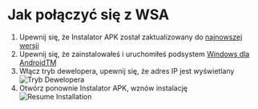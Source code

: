 # Jak połączyć się z WSA
1. Upewnij się, że Instalator APK został zaktualizowany do [najnowszej wersji](https://www.microsoft.com/store/productId/9P2JFQ43FPPG "APK Installer")
2. Upewnij się, że zainstalowałeś i uruchomiłeś podsystem [Windows dla AndroidTM](https://www.microsoft.com/store/productId/9P3395VX91NR)
3. Włącz tryb dewelopera, upewnij się, że adres IP jest wyświetlany ![Tryb Dewelopera](https://raw.githubusercontent.com/Paving-Base/APK-Installer/screenshots/Documents/Tutorials/How%20To%20Connect%20WSA/Images/Snipaste_2022-10-02_19-02-09.png)
4. Otwórz ponownie Instalator APK, wznów instalację ![Resume Installation](https://raw.githubusercontent.com/Paving-Base/APK-Installer/screenshots/Documents/Tutorials/How%20To%20Connect%20WSA/Images/Snipaste_2022-10-02_17-34-04.png)
